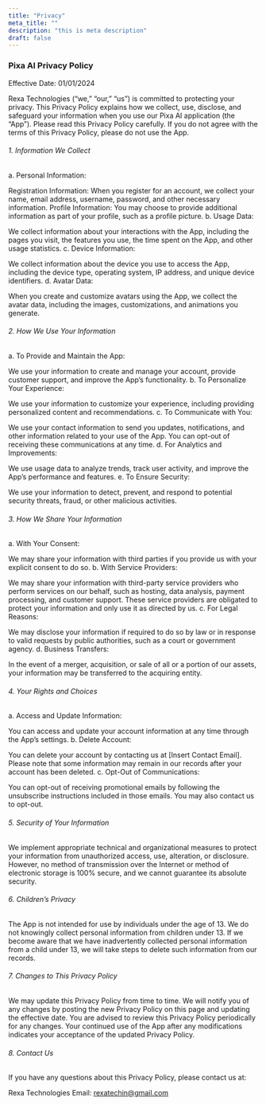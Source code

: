 ```yaml
---
title: "Privacy"
meta_title: ""
description: "this is meta description"
draft: false
---
```


### Pixa AI Privacy Policy 
Effective Date: 01/01/2024

Rexa Technologies (“we,” “our,” “us”) is committed to protecting your privacy. This Privacy Policy explains how we collect, use, disclose, and safeguard your information when you use our Pixa AI application (the “App”). Please read this Privacy Policy carefully. If you do not agree with the terms of this Privacy Policy, please do not use the App.

###### 1. Information We Collect
a. Personal Information:

Registration Information: When you register for an account, we collect your name, email address, username, password, and other necessary information.
Profile Information: You may choose to provide additional information as part of your profile, such as a profile picture.
b. Usage Data:

We collect information about your interactions with the App, including the pages you visit, the features you use, the time spent on the App, and other usage statistics.
c. Device Information:

We collect information about the device you use to access the App, including the device type, operating system, IP address, and unique device identifiers.
d. Avatar Data:

When you create and customize avatars using the App, we collect the avatar data, including the images, customizations, and animations you generate.
###### 2. How We Use Your Information
a. To Provide and Maintain the App:

We use your information to create and manage your account, provide customer support, and improve the App’s functionality.
b. To Personalize Your Experience:

We use your information to customize your experience, including providing personalized content and recommendations.
c. To Communicate with You:

We use your contact information to send you updates, notifications, and other information related to your use of the App. You can opt-out of receiving these communications at any time.
d. For Analytics and Improvements:

We use usage data to analyze trends, track user activity, and improve the App’s performance and features.
e. To Ensure Security:

We use your information to detect, prevent, and respond to potential security threats, fraud, or other malicious activities.
###### 3. How We Share Your Information
a. With Your Consent:

We may share your information with third parties if you provide us with your explicit consent to do so.
b. With Service Providers:

We may share your information with third-party service providers who perform services on our behalf, such as hosting, data analysis, payment processing, and customer support. These service providers are obligated to protect your information and only use it as directed by us.
c. For Legal Reasons:

We may disclose your information if required to do so by law or in response to valid requests by public authorities, such as a court or government agency.
d. Business Transfers:

In the event of a merger, acquisition, or sale of all or a portion of our assets, your information may be transferred to the acquiring entity.
###### 4. Your Rights and Choices
a. Access and Update Information:

You can access and update your account information at any time through the App’s settings.
b. Delete Account:

You can delete your account by contacting us at [Insert Contact Email]. Please note that some information may remain in our records after your account has been deleted.
c. Opt-Out of Communications:

You can opt-out of receiving promotional emails by following the unsubscribe instructions included in those emails. You may also contact us to opt-out.
###### 5. Security of Your Information
We implement appropriate technical and organizational measures to protect your information from unauthorized access, use, alteration, or disclosure. However, no method of transmission over the Internet or method of electronic storage is 100% secure, and we cannot guarantee its absolute security.

###### 6. Children’s Privacy
The App is not intended for use by individuals under the age of 13. We do not knowingly collect personal information from children under 13. If we become aware that we have inadvertently collected personal information from a child under 13, we will take steps to delete such information from our records.

###### 7. Changes to This Privacy Policy
We may update this Privacy Policy from time to time. We will notify you of any changes by posting the new Privacy Policy on this page and updating the effective date. You are advised to review this Privacy Policy periodically for any changes. Your continued use of the App after any modifications indicates your acceptance of the updated Privacy Policy.

###### 8. Contact Us
If you have any questions about this Privacy Policy, please contact us at:

Rexa Technologies
Email: rexatechin@gmail.com


